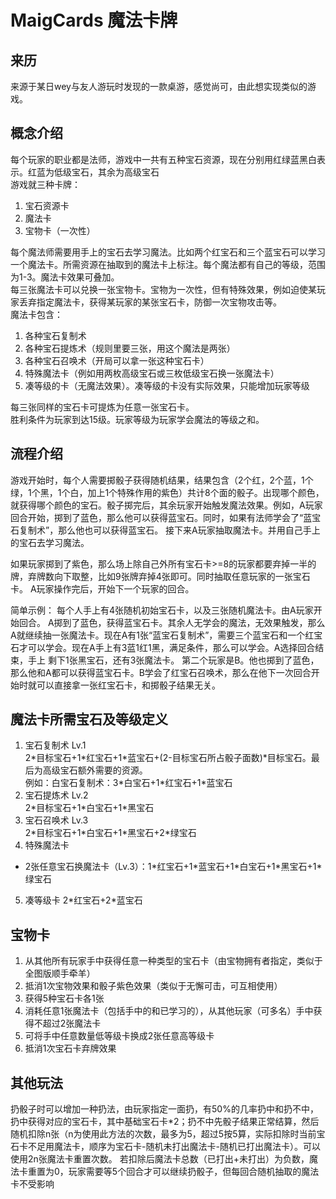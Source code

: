 # MaigCards 魔法卡牌
## 来历
来源于某日wey与友人游玩时发现的一款桌游，感觉尚可，由此想实现类似的游戏。  

## 概念介绍
每个玩家的职业都是法师，游戏中一共有五种宝石资源，现在分别用红绿蓝黑白表示。红蓝为低级宝石，其余为高级宝石  
游戏就三种卡牌：
1. 宝石资源卡
2. 魔法卡
3. 宝物卡（一次性）  

每个魔法师需要用手上的宝石去学习魔法。比如两个红宝石和三个蓝宝石可以学习一个魔法卡。所需资源在抽取到的魔法卡上标注。每个魔法都有自己的等级，范围为1-3。魔法卡效果可叠加。  
每三张魔法卡可以兑换一张宝物卡。宝物为一次性，但有特殊效果，例如迫使某玩家丢弃指定魔法卡，获得某玩家的某张宝石卡，防御一次宝物攻击等。  
魔法卡包含：
1. 各种宝石复制术
2. 各种宝石提炼术（规则里要三张，用这个魔法是两张）
3. 各种宝石召唤术（开局可以拿一张这种宝石卡）
4. 特殊魔法卡（例如用两枚高级宝石或三枚低级宝石换一张魔法卡）
5. 凑等级的卡（无魔法效果）。凑等级的卡没有实际效果，只能增加玩家等级

每三张同样的宝石卡可提炼为任意一张宝石卡。  
胜利条件为玩家到达15级。玩家等级为玩家学会魔法的等级之和。

## 流程介绍
游戏开始时，每个人需要掷骰子获得随机结果，结果包含（2个红，2个蓝，1个绿，1个黑，1个白，加上1个特殊作用的紫色）共计8个面的骰子。出现哪个颜色，就获得哪个颜色的宝石。骰子掷完后，其余玩家开始触发魔法效果。例如，A玩家回合开始，掷到了蓝色，那么他可以获得蓝宝石。同时，如果有法师学会了“蓝宝石复制术”，那么他也可以获得蓝宝石。
接下来A玩家抽取魔法卡。并用自己手上的宝石去学习魔法。  

如果玩家掷到了紫色，那么场上除自己外所有宝石卡>=8的玩家都要弃掉一半的牌，弃牌数向下取整，比如9张牌弃掉4张即可。同时抽取任意玩家的一张宝石卡。
A玩家操作完后，开始下一个玩家的回合。  

简单示例：
每个人手上有4张随机初始宝石卡，以及三张随机魔法卡。由A玩家开始回合。
A掷到了蓝色，获得蓝宝石卡。其余人无学会的魔法，无效果触发，那么A就继续抽一张魔法卡。现在A有1张“蓝宝石复制术”，需要三个蓝宝石和一个红宝石才可以学会。现在A手上有3蓝1红1黑，满足条件，那么可以学会。A选择回合结束，手上
剩下1张黑宝石，还有3张魔法卡。
第二个玩家是B。他也掷到了蓝色，那么他和A都可以获得蓝宝石卡。B学会了红宝石召唤术，那么在他下一次回合开始时就可以直接拿一张红宝石卡，和掷骰子结果无关。

## 魔法卡所需宝石及等级定义
1. 宝石复制术 Lv.1  
2\*目标宝石+1\*红宝石+1\*蓝宝石+(2-目标宝石所占骰子面数)\*目标宝石。最后为高级宝石额外需要的资源。  
例如：白宝石复制术：3\*白宝石+1\*红宝石+1\*蓝宝石  
2. 宝石提炼术 Lv.2  
2\*目标宝石+1\*白宝石+1\*黑宝石  
3. 宝石召唤术 Lv.3  
2\*目标宝石+1\*白宝石+1\*黑宝石+2\*绿宝石  
4. 特殊魔法卡  
- 2张任意宝石换魔法卡（Lv.3）：1\*红宝石+1\*蓝宝石+1\*白宝石+1\*黑宝石+1\*绿宝石
5. 凑等级卡
2\*红宝石+2\*蓝宝石

## 宝物卡
1. 从其他所有玩家手中获得任意一种类型的宝石卡（由宝物拥有者指定，类似于全图版顺手牵羊）
2. 抵消1次宝物效果和骰子紫色效果（类似于无懈可击，可互相使用）
3. 获得5种宝石卡各1张
4. 消耗任意1张魔法卡（包括手中的和已学习的），从其他玩家（可多名）手中获得不超过2张魔法卡
5. 可将手中任意数量低等级卡换成2张任意高等级卡
6. 抵消1次宝石卡弃牌效果

## 其他玩法
扔骰子时可以增加一种扔法，由玩家指定一面扔，有50%的几率扔中和扔不中，扔中获得对应的宝石卡，其中基础宝石卡\*2；扔不中先骰子结果正常结算，然后随机扣除n张（n为使用此方法的次数，最多为5，超过5按5算，实际扣除时当前宝石卡不足用魔法卡，顺序为宝石卡-随机未打出魔法卡-随机已打出魔法卡）。可以使用2n张魔法卡重置次数。
若扣除后魔法卡总数（已打出+未打出）为负数，魔法卡重置为0，玩家需要等5个回合才可以继续扔骰子，但每回合随机抽取的魔法卡不受影响


